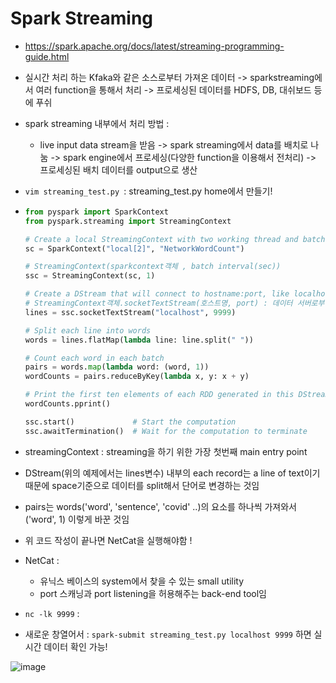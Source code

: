 # Spark Streaming

- https://spark.apache.org/docs/latest/streaming-programming-guide.html
- 실시간 처리 하는 Kfaka와 같은 소스로부터 가져온 데이터 -> sparkstreaming에서 여러 function을 통해서 처리 -> 프로세싱된 데이터를 HDFS, DB, 대쉬보드 등에 푸쉬
- spark streaming 내부에서 처리 방법 :
  - live input data stream을 받음 -> spark streaming에서 data를 배치로 나눔 -> spark engine에서 프로세싱(다양한 function을 이용해서 전처리) -> 프로세싱된 배치 데이터를 output으로 생산



- `vim streaming_test.py `: streaming_test.py home에서 만들기!

- ```python
  from pyspark import SparkContext
  from pyspark.streaming import StreamingContext
  
  # Create a local StreamingContext with two working thread and batch interval of 1 second
  sc = SparkContext("local[2]", "NetworkWordCount")
  
  # StreamingContext(sparkcontext객체 , batch interval(sec))
  ssc = StreamingContext(sc, 1)
  
  # Create a DStream that will connect to hostname:port, like localhost:9999
  # StreamingContext객체.socketTextStream(호스트명, port) : 데이터 서버로부터 받은 데이터 스트림
  lines = ssc.socketTextStream("localhost", 9999)
  
  # Split each line into words
  words = lines.flatMap(lambda line: line.split(" "))
  
  # Count each word in each batch
  pairs = words.map(lambda word: (word, 1))
  wordCounts = pairs.reduceByKey(lambda x, y: x + y)
  
  # Print the first ten elements of each RDD generated in this DStream to the console
  wordCounts.pprint()
  
  ssc.start()             # Start the computation
  ssc.awaitTermination()  # Wait for the computation to terminate
  ```

- streamingContext : streaming을 하기 위한 가장 첫번째 main entry point 

- DStream(위의 예제에서는 lines변수) 내부의 each record는 a line of text이기 때문에 space기준으로 데이터를 split해서 단어로 변경하는 것임
- pairs는 words('word', 'sentence', 'covid' ..)의 요소를 하나씩 가져와서 ('word', 1) 이렇게 바꾼 것임



- 위 코드 작성이 끝나면 NetCat을 실행해야함 ! 
- NetCat :
  - 유닉스 베이스의 system에서 찾을 수 있는 small utility
  - port 스캐닝과 port listening을 허용해주는 back-end tool임

- `nc -lk 9999` : 
- 새로운 창열어서 : `spark-submit streaming_test.py localhost 9999`  하면 실시간 데이터 확인 가능!



![image](https://user-images.githubusercontent.com/96896873/158731898-30d533d7-700e-45ef-baab-392c20ca3537.png)